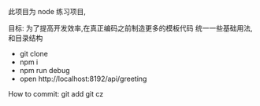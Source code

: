 此项目为 node 练习项目,

目标:
为了提高开发效率,在真正编码之前制造更多的模板代码
统一一些基础用法,和目录结构

- git clone
- npm i
- npm run debug
- open http://localhost:8192/api/greeting

How to commit:
git add
git cz
